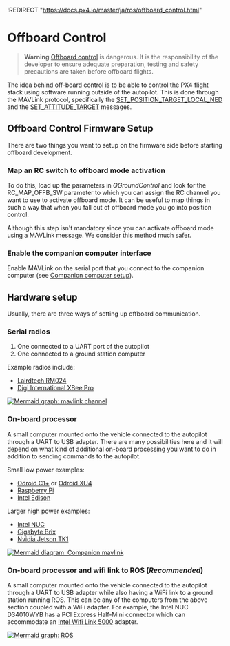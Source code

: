 !REDIRECT "https://docs.px4.io/master/ja/ros/offboard_control.html"

# Offboard Control

> **Warning** [Offboard control](https://docs.px4.io/master/en/flight_modes/offboard.html) is dangerous. It is the responsibility of the developer to ensure adequate preparation, testing and safety precautions are taken before offboard flights.

The idea behind off-board control is to be able to control the PX4 flight stack using software running outside of the autopilot. This is done through the MAVLink protocol, specifically the [SET_POSITION_TARGET_LOCAL_NED](https://mavlink.io/en/messages/common.html#SET_POSITION_TARGET_LOCAL_NED) and the [SET_ATTITUDE_TARGET](https://mavlink.io/en/messages/common.html#SET_ATTITUDE_TARGET) messages.

## Offboard Control Firmware Setup

There are two things you want to setup on the firmware side before starting offboard development.

### Map an RC switch to offboard mode activation

To do this, load up the parameters in *QGroundControl* and look for the RC_MAP_OFFB_SW parameter to which you can assign the RC channel you want to use to activate offboard mode. It can be useful to map things in such a way that when you fall out of offboard mode you go into position control.

Although this step isn't mandatory since you can activate offboard mode using a MAVLink message. We consider this method much safer.

### Enable the companion computer interface

Enable MAVLink on the serial port that you connect to the companion computer (see [Companion computer setup](../companion_computer/pixhawk_companion.md)).

## Hardware setup

Usually, there are three ways of setting up offboard communication.

### Serial radios

1. One connected to a UART port of the autopilot
2. One connected to a ground station computer

Example radios include:

* [Lairdtech RM024](http://www.lairdtech.com/products/rm024)
* [Digi International XBee Pro](http://www.digi.com/products/xbee-rf-solutions/modules)

[![Mermaid graph: mavlink channel](https://mermaid.ink/img/eyJjb2RlIjoiZ3JhcGggVEQ7XG4gIGduZFtHcm91bmQgU3RhdGlvbl0gLS1NQVZMaW5rLS0-IHJhZDFbR3JvdW5kIFJhZGlvXTtcbiAgcmFkMSAtLVJhZGlvUHJvdG9jb2wtLT4gcmFkMltWZWhpY2xlIFJhZGlvXTtcbiAgcmFkMiAtLU1BVkxpbmstLT4gYVtBdXRvcGlsb3RdOyIsIm1lcm1haWQiOnsidGhlbWUiOiJkZWZhdWx0In0sInVwZGF0ZUVkaXRvciI6ZmFsc2V9)](https://mermaid-js.github.io/mermaid-live-editor/#/edit/eyJjb2RlIjoiZ3JhcGggVEQ7XG4gIGduZFtHcm91bmQgU3RhdGlvbl0gLS1NQVZMaW5rLS0-IHJhZDFbR3JvdW5kIFJhZGlvXTtcbiAgcmFkMSAtLVJhZGlvUHJvdG9jb2wtLT4gcmFkMltWZWhpY2xlIFJhZGlvXTtcbiAgcmFkMiAtLU1BVkxpbmstLT4gYVtBdXRvcGlsb3RdOyIsIm1lcm1haWQiOnsidGhlbWUiOiJkZWZhdWx0In0sInVwZGF0ZUVkaXRvciI6ZmFsc2V9)

<!-- original mermaid graph
graph TD;
  gnd[Ground Station] --MAVLink-- > rad1[Ground Radio];
  rad1 --RadioProtocol-- > rad2[Vehicle Radio];
  rad2 --MAVLink-- > a[Autopilot];
-->

### On-board processor

A small computer mounted onto the vehicle connected to the autopilot through a UART to USB adapter. There are many possibilities here and it will depend on what kind of additional on-board processing you want to do in addition to sending commands to the autopilot.

Small low power examples:

* [Odroid C1+](https://www.hardkernel.com/shop/odroid-c1/) or [Odroid XU4](https://magazine.odroid.com/odroid-xu4)
* [Raspberry Pi](https://www.raspberrypi.org/)
* [Intel Edison](http://www.intel.com/content/www/us/en/do-it-yourself/edison.html)

Larger high power examples:

* [Intel NUC](http://www.intel.com/content/www/us/en/nuc/overview.html)
* [Gigabyte Brix](http://www.gigabyte.com/products/list.aspx?s=47&ck=104)
* [Nvidia Jetson TK1](https://developer.nvidia.com/jetson-tk1)

[![Mermaid diagram: Companion mavlink](https://mermaid.ink/img/eyJjb2RlIjoiZ3JhcGggVEQ7XG4gIGNvbXBbQ29tcGFuaW9uIENvbXB1dGVyXSAtLU1BVkxpbmstLT4gdWFydFtVQVJUIEFkYXB0ZXJdO1xuICB1YXJ0IC0tTUFWTGluay0tPiBBdXRvcGlsb3Q7IiwibWVybWFpZCI6eyJ0aGVtZSI6ImRlZmF1bHQifSwidXBkYXRlRWRpdG9yIjpmYWxzZX0)](https://mermaid-js.github.io/mermaid-live-editor/#/edit/eyJjb2RlIjoiZ3JhcGggVEQ7XG4gIGNvbXBbQ29tcGFuaW9uIENvbXB1dGVyXSAtLU1BVkxpbmstLT4gdWFydFtVQVJUIEFkYXB0ZXJdO1xuICB1YXJ0IC0tTUFWTGluay0tPiBBdXRvcGlsb3Q7IiwibWVybWFpZCI6eyJ0aGVtZSI6ImRlZmF1bHQifSwidXBkYXRlRWRpdG9yIjpmYWxzZX0)

<!-- original mermaid graph
graph TD;
  comp[Companion Computer] --MAVLink-- > uart[UART Adapter];
  uart --MAVLink-- > Autopilot;
-->

### On-board processor and wifi link to ROS (***Recommended***)

A small computer mounted onto the vehicle connected to the autopilot through a UART to USB adapter while also having a WiFi link to a ground station running ROS. This can be any of the computers from the above section coupled with a WiFi adapter. For example, the Intel NUC D34010WYB has a PCI Express Half-Mini connector which can accommodate an [Intel Wifi Link 5000](http://www.intel.com/products/wireless/adapters/5000/) adapter.

[![Mermaid graph: ROS](https://mermaid.ink/img/eyJjb2RlIjoiZ3JhcGggVERcbiAgc3ViZ3JhcGggR3JvdW5kICBTdGF0aW9uXG4gIGduZFtST1MgRW5hYmxlZCBDb21wdXRlcl0gLS0tIHFnY1txR3JvdW5kQ29udHJvbF1cbiAgZW5kXG4gIGduZCAtLU1BVkxpbmsvVURQLS0-IHdbV2lGaV07XG4gIHFnYyAtLU1BVkxpbmstLT4gdztcbiAgc3ViZ3JhcGggVmVoaWNsZVxuICBjb21wW0NvbXBhbmlvbiBDb21wdXRlcl0gLS1NQVZMaW5rLS0-IHVhcnRbVUFSVCBBZGFwdGVyXVxuICB1YXJ0IC0tLSBBdXRvcGlsb3RcbiAgZW5kXG4gIHcgLS0tIGNvbXAiLCJtZXJtYWlkIjp7InRoZW1lIjoiZGVmYXVsdCJ9LCJ1cGRhdGVFZGl0b3IiOmZhbHNlfQ)](https://mermaid-js.github.io/mermaid-live-editor/#/edit/eyJjb2RlIjoiZ3JhcGggVERcbiAgc3ViZ3JhcGggR3JvdW5kICBTdGF0aW9uXG4gIGduZFtST1MgRW5hYmxlZCBDb21wdXRlcl0gLS0tIHFnY1txR3JvdW5kQ29udHJvbF1cbiAgZW5kXG4gIGduZCAtLU1BVkxpbmsvVURQLS0-IHdbV2lGaV07XG4gIHFnYyAtLU1BVkxpbmstLT4gdztcbiAgc3ViZ3JhcGggVmVoaWNsZVxuICBjb21wW0NvbXBhbmlvbiBDb21wdXRlcl0gLS1NQVZMaW5rLS0-IHVhcnRbVUFSVCBBZGFwdGVyXVxuICB1YXJ0IC0tLSBBdXRvcGlsb3RcbiAgZW5kXG4gIHcgLS0tIGNvbXAiLCJtZXJtYWlkIjp7InRoZW1lIjoiZGVmYXVsdCJ9LCJ1cGRhdGVFZGl0b3IiOmZhbHNlfQ)

<!-- original mermaid graph
graph TD
  subgraph Ground  Station
  gnd[ROS Enabled Computer] --- qgc[qGroundControl]
  end
  gnd --MAVLink/UDP-- > w[WiFi];
  qgc --MAVLink-- > w;
  subgraph Vehicle
  comp[Companion Computer] --MAVLink-- > uart[UART Adapter]
  uart --- Autopilot
  end
  w --- comp
-->